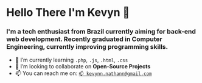 # Hello There I'm Kevyn 👋

### I'm a tech enthusiast from Brazil currently aiming for back-end web development. Recently graduated in Computer Engineering, currently improving programming skills.

- 🌱 I’m currently learning `.php`, `.js`, `.html`, `.css`
- 👯 I’m looking to collaborate on **Open-Source Projects**
- 📫 You can reach me on: [`📫 kevynn.nathann@gmail.com`](mailto:kevynn.nathann@gmail.com)